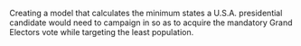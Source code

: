 
Creating a model that calculates the minimum states a U.S.A. presidential candidate would need to campaign in so as to acquire the mandatory Grand Electors vote while targeting the least population.

